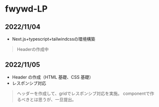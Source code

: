 # fwywd-LP

## 2022/11/04
* Next.js+typescript+tailwindcssの環境構築
> Headerの作成中

## 2022/11/05
* Header の作成（HTML 基礎、CSS 基礎）
* レスポンシブ対応
> ヘッダーを作成して、gridでレスポンシブ対応を実施。
> componentで作るべきとは思うが、一旦提出。